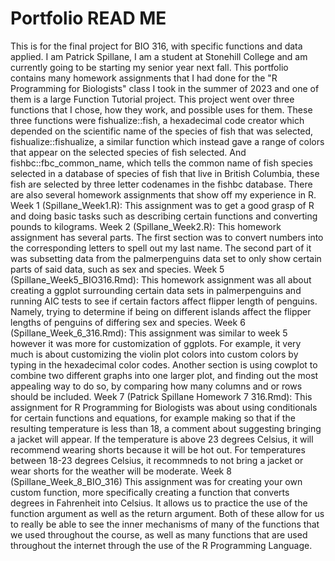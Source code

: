 # Portfolio READ ME
This is for the final project for BIO 316, with specific functions and data applied. I am Patrick Spillane, I am a student at Stonehill College and am currently going to be starting my senior year next fall. 
This portfolio contains many homework assignments that I had done for the "R Programming for Biologists" class I took in the summer of 2023 and one of them is a large Function Tutorial project. This project went over three functions that I chose, how they work, and possible uses for them. These three functions were fishualize::fish, a hexadecimal code creator which depended on the scientific name of the species of fish that was selected, fishualize::fishualize, a similar function which instead gave a range of colors that appear on the selected species of fish selected. And fishbc::fbc_common_name, which tells the common name of fish species selected in a database of species of fish that live in British Columbia, these fish are selected by three letter codenames in the fishbc database. 
There are also several homework assignments that show off my experience in R.
Week 1 (Spillane_Week1.R): This assignment was to get a good grasp of R and doing basic tasks such as describing certain functions and converting pounds to kilograms.
Week 2 (Spillane_Week2.R): This homework assignment has several parts. The first section was to convert numbers into the corresponding letters to spell out my last name. The second part of it was subsetting data from the palmerpenguins data set to only show certain parts of said data, such as sex and species.
Week 5 (Spillane_Week5_BIO316.Rmd): This homework assignment was all about creating a ggplot surrounding certain data sets in palmerpenguins and running AIC tests to see if certain factors affect flipper length of penguins. Namely, trying to determine if being on different islands affect the flipper lengths of penguins of differing sex and species. 
Week 6 (Spillane_Week_6_316.Rmd): This assignment was similar to week 5 however it was more for customization of ggplots. For example, it very much is about customizing the violin plot colors into custom colors by typing in the hexadecimal color codes. Another section is using cowplot to combine two different graphs into one larger plot, and finding out the most appealing way to do so, by comparing how many columns and or rows should be included.
Week 7 (Patrick Spillane Homework 7 316.Rmd): This assignment for R Programming for Biologists was about using conditionals for certain functions and equations, for example making so that if the resulting temperature is less than 18, a comment about suggesting bringing a jacket will appear. If the temperature is above 23 degrees Celsius, it will recommend wearing shorts because it will be hot out. For temperatures between 18-23 degrees Celsius, it recommneds to not bring a jacket or wear shorts for the weather will be moderate.
Week 8 (Spillane_Week_8_BIO_316) This assignment was for creating your own custom function, more specifically creating a function that converts degrees in Fahrenheit into Celsius. It allows us to practice the use of the function argument as well as the return argument. Both of these allow for us to really be able to see the inner mechanisms of many of the functions that we used throughout the course, as well as many functions that are used throughout the internet through the use of the R Programming Language.
